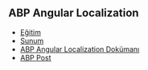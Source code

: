 ## ABP Angular Localization

- [Eğitim](https://www.youtube.com/watch?v=fotEK6WRUjo&list=PLBEMB-Eql15s3EJwziiMzW4QdFqYjCC34&index=6)
- [Sunum](https://bit.ly/abp-angular-localization)
- [ABP Angular Localization Dokümanı](https://docs.abp.io/en/abp/latest/UI/Angular/Localization)
- [ABP Post]()

